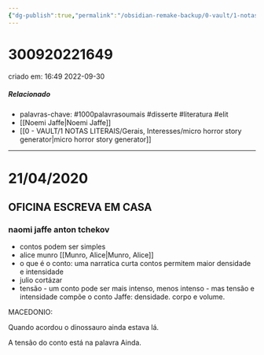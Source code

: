 ```yaml
---
{"dg-publish":true,"permalink":"/obsidian-remake-backup/0-vault/1-notas-literais/elit/naomi-jaffe-anton-tchekov/","tags":["1000palavrasoumais","disserte","literatura","elit"],"dgHomeLink":true,"dgShowLocalGraph":true,"dgShowFileTree":true,"noteIcon":""}
---
```


# 300920221649
criado em: 16:49 2022-09-30

##### Relacionado
- palavras-chave: #1000palavrasoumais #disserte  #literatura #elit
- [[Noemi Jaffe\|Noemi Jaffe]]
- [[0 - VAULT/1 NOTAS LITERAIS/Gerais, Interesses/micro horror story generator\|micro horror story generator]]
---
# 21/04/2020
## OFICINA ESCREVA EM CASA

### naomi jaffe anton tchekov

- contos podem ser simples
- alice munro [[Munro, Alice\|Munro, Alice]]
- o que é o conto: uma narratica curta
contos permitem maior densidade e intensidade
- julio cortázar
- tensão - um conto pode ser mais intenso, menos intenso - mas tensão e intensidade compõe o conto
Jaffe: densidade. corpo e volume.

MACEDONIO:

Quando acordou o dinossauro ainda estava lá.

A tensão do conto está na palavra Ainda.


